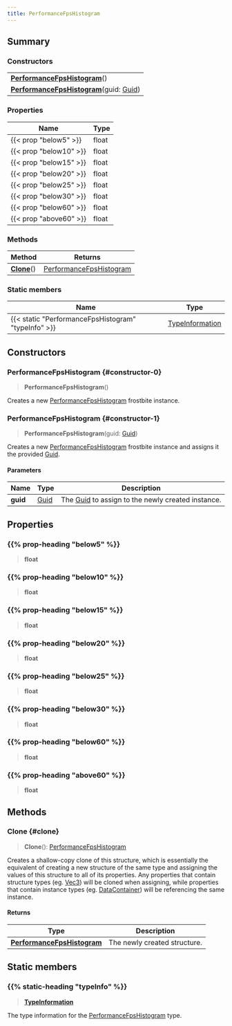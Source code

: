 ```yaml
---
title: PerformanceFpsHistogram
---
```


## Summary

### Constructors

|  |
| --- |
| **[PerformanceFpsHistogram](#constructor-0)**() |
| **[PerformanceFpsHistogram](#constructor-1)**(guid: [Guid](/vext/ref/shared/type/guid)) |

### Properties

| Name | Type |
| ---- | ---- |
| {{< prop "below5" >}} | float |
| {{< prop "below10" >}} | float |
| {{< prop "below15" >}} | float |
| {{< prop "below20" >}} | float |
| {{< prop "below25" >}} | float |
| {{< prop "below30" >}} | float |
| {{< prop "below60" >}} | float |
| {{< prop "above60" >}} | float |

### Methods

| Method | Returns |
| ------ | ------- |
| **[Clone](#clone)**() | [PerformanceFpsHistogram](/vext/ref/fb/performancefpshistogram) |

### Static members

| Name | Type |
| ---- | ---- |
| {{< static "PerformanceFpsHistogram" "typeInfo" >}} | [TypeInformation](/vext/ref/shared/type/typeinformation) |

## Constructors

### PerformanceFpsHistogram {#constructor-0}

> **PerformanceFpsHistogram**()

Creates a new [PerformanceFpsHistogram](/vext/ref/fb/performancefpshistogram) frostbite instance.

### PerformanceFpsHistogram {#constructor-1}

> **PerformanceFpsHistogram**(guid: [Guid](/vext/ref/shared/type/guid))

Creates a new [PerformanceFpsHistogram](/vext/ref/fb/performancefpshistogram) frostbite instance and assigns it the provided [Guid](/vext/ref/shared/type/guid).

#### Parameters

| Name | Type | Description |
| ---- | ---- | ----------- |
| **guid** | [Guid](/vext/ref/shared/type/guid) | The [Guid](/vext/ref/shared/type/guid) to assign to the newly created instance. |

## Properties

### {{% prop-heading "below5" %}}

> **float**

### {{% prop-heading "below10" %}}

> **float**

### {{% prop-heading "below15" %}}

> **float**

### {{% prop-heading "below20" %}}

> **float**

### {{% prop-heading "below25" %}}

> **float**

### {{% prop-heading "below30" %}}

> **float**

### {{% prop-heading "below60" %}}

> **float**

### {{% prop-heading "above60" %}}

> **float**

## Methods

### Clone {#clone}

> **Clone**(): [PerformanceFpsHistogram](/vext/ref/fb/performancefpshistogram)

Creates a shallow-copy clone of this structure, which is essentially the equivalent of creating a new structure of the same type and assigning the values of this structure to all of its properties. Any properties that contain structure types (eg. [Vec3](/vext/ref/shared/type/vec3)) will be cloned when assigning, while properties that contain instance types (eg. [DataContainer](/vext/ref/shared/type/datacontainer)) will be referencing the same instance.

#### Returns

| Type | Description |
| ---- | ----------- |
| **[PerformanceFpsHistogram](/vext/ref/fb/performancefpshistogram)** | The newly created structure. |

## Static members

### {{% static-heading "typeInfo" %}}

> **[TypeInformation](/vext/ref/shared/type/typeinformation)**

The type information for the [PerformanceFpsHistogram](/vext/ref/fb/performancefpshistogram) type.

